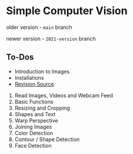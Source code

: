 # Simple Computer Vision

older version - `main` branch

newer version - `2021-version` branch

## To-Dos

- Introduction to Images
- Installations
- [Revision Source](https://www.youtube.com/watch?v=WQeoO7MI0Bs)

1. Read Images, Videos and Webcam Feed
2. Basic Functions
3. Resizing and Cropping
4. Shapes and Text
5. Warp Perspective
6. Joining Images
7. Color Detection
8. Contour / Shape Detection
9. Face Detection
